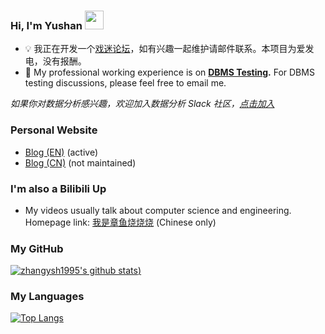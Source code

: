 
### Hi, I'm Yushan <img src="https://raw.githubusercontent.com/MartinHeinz/MartinHeinz/master/wave.gif" width="30px">
- 💡 我正在开发一个[戏迷论坛](https://www.xwen123.com)，如有兴趣一起维护请邮件联系。本项目为爱发电，没有报酬。
- 🔭 My professional working experience is on **[DBMS Testing](https://github.com/zhangysh1995/awesome-database-testing).** For DBMS testing discussions, please feel free to email me.

*如果你对数据分析感兴趣，欢迎加入数据分析 Slack 社区，[点击加入](https://join.slack.com/t/data-analysisworld/shared_invite/zt-o9e5pae9-GQOqtcNrYlPEGdb58pmrXA)*

### Personal Website
- [Blog (EN)](http://zhangyushao.site/) (active)
- [Blog (CN)](https://blog.csdn.net/kids412kelly) (not maintained)

### I'm also a Bilibili Up
- My videos usually talk about computer science and engineering. Homepage link: [我是章鱼烧烧烧](https://space.bilibili.com/4327708) (Chinese only)

### My GitHub
[![zhangysh1995's github stats](https://github-readme-stats.vercel.app/api?username=zhangysh1995&count_private=true))](https://github.com/anuraghazra/github-readme-stats)

### My Languages
[![Top Langs](https://github-readme-stats.vercel.app/api/top-langs/?username=zhangysh1995&layout=compact)](https://github.com/anuraghazra/github-readme-stats)
